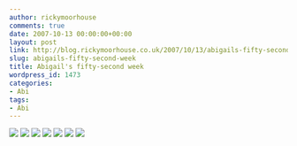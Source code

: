 ```yaml
---
author: rickymoorhouse
comments: true
date: 2007-10-13 00:00:00+00:00
layout: post
link: http://blog.rickymoorhouse.co.uk/2007/10/13/abigails-fifty-second-week/
slug: abigails-fifty-second-week
title: Abigail's fifty-second week
wordpress_id: 1473
categories:
- Abi
tags:
- Abi
---
```



[![ ](http://samespirit.net/ricky/images/365/2007-09-30a.png)](http://samespirit.net/ricky/images/365/big/2007-09-30a.jpg)
[![ ](http://samespirit.net/ricky/images/365/2007-09-30b.png)](http://samespirit.net/ricky/images/365/big/2007-09-30b.jpg)
[![ ](http://samespirit.net/ricky/images/365/2007-09-30c.png)](http://samespirit.net/ricky/images/365/big/2007-09-30c.jpg)
[![ ](http://samespirit.net/ricky/images/365/2007-09-30d.png)](http://samespirit.net/ricky/images/365/big/2007-09-30d.jpg)
[![ ](http://samespirit.net/ricky/images/365/2007-09-30e.png)](http://samespirit.net/ricky/images/365/big/2007-09-30e.jpg)
[![ ](http://samespirit.net/ricky/images/365/2007-09-30f.png)](http://samespirit.net/ricky/images/365/big/2007-09-30f.jpg)
[![ ](http://samespirit.net/ricky/images/365/2007-09-30g.png)](http://samespirit.net/ricky/images/365/big/2007-09-30g.jpg)

